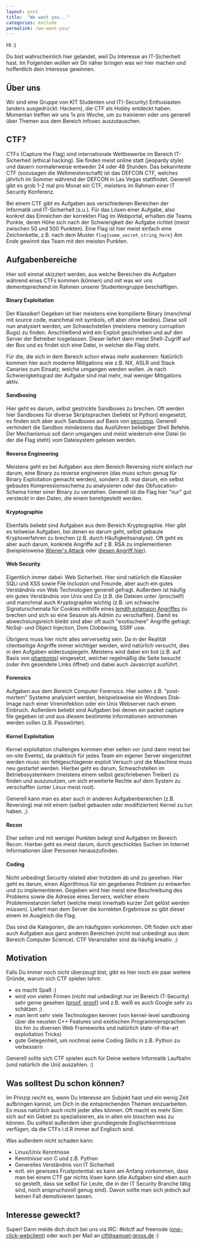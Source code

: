 ```yaml
---
layout: post
title:  "We want you..."
categories: exclude
permalink: /we-want-you/
---
```


Hi :)

Du bist wahrscheinlich hier gelandet, weil Du Interesse an IT-Sicherheit hast.
Im Folgenden wollen wir Dir näher bringen was wir hier machen und hoffentlich dein Interesse gewinnen.


## Über uns
Wir sind eine Gruppe von KIT Studenten und IT(-Security) Enthusiasten (anders ausgedrückt: Hackern), die CTF als Hobby entdeckt haben.
Momentan treffen wir uns 1x pro Woche, um zu trainieren oder uns generell über Themen aus dem Bereich infosec auszutauschen.

## CTF?
CTFs (Capture the Flag) sind internationale Wettbewerbe im Bereich IT-Sicherheit (ethical hacking).
Sie finden meist online statt (jeopardy style) und dauern normalerweise entweder 24 oder 48 Stunden.
Das bekannteste CTF (sozusagen die Weltmeisterschaft) ist das DEFCON CTF, welches jährlich im Sommer während der DEFCON in Las Vegas stattfindet.
Generell gibt es grob 1-2 mal pro Monat ein CTF, meistens im Rahmen einer IT Security Konferenz.

Bei einem CTF gibt es Aufgaben aus verschiedenen Bereichen der Informatik und IT-Sicherheit (s.u.).
Für das Lösen einer Aufgabe, also konkret das Einreichen der korrekten Flag im Webportal, erhalten die Teams Punkte, deren Höhe sich nach der Schwierigkeit der Aufgabe richtet (meist zwischen 50 und 500 Punkten). Eine Flag ist hier meist einfach eine Zeichenkette, z.B. nach dem Muster `flag{some_secret_string_here}`
Am Ende gewinnt das Team mit den meisten Punkten.


## Aufgabenbereiche
Hier soll einmal skizziert werden, aus welche Bereichen die Aufgaben während eines CTFs kommen (können) und mit was wir uns dementsprechend im Rahmen unserer Studentengruppe beschäftigen.

#### Binary Exploitation
Der Klassiker! Gegeben ist hier meistens eine kompilierte Binary (manchmal mit source code, manchmal mit symbols, oft aber ohne beides). Diese soll nun analysiert werden, um Schwachstellen (meistens memory corruption Bugs) zu finden. Anschließend wird ein Exploit geschrieben und auf den Server der Betreiber losgelassen. Dieser liefert dann meist Shell-Zugriff auf der Box und es findet sich eine Datei, in welcher die Flag steht.

Für die, die sich in dem Bereich schon etwas mehr auskennen: Natürlich kommen hier auch moderne Mitigations wie z.B. NX, ASLR und Stack Canaries zum Einsatz, welche umgangen werden wollen. Je nach Schwierigkeitsgrad der Aufgabe sind mal mehr, mal weniger Mitigations aktiv.

#### Sandboxing
Hier geht es darum, selbst gestrickte Sandboxes zu brechen. Oft werden hier Sandboxes für diverse Skriptsprachen (beliebt ist Python) eingesetzt, es finden sich aber auch Sandboxes auf Basis von [seccomp](http://en.wikipedia.org/wiki/Seccomp).
Generell verhindert die Sandbox mindestens das Ausführen beliebiger Shell Befehle. Der Mechanismus soll dann umgangen und meist wiederum eine Datei (in der die Flag steht) vom Dateisystem gelesen werden.

#### Reverse Engineering
Meistens geht es bei Aufgaben aus dem Bereich Reversing nicht einfach nur darum, eine Binary zu reverse engineeren (das muss schon genug für Binary Exploitation gemacht werden), sondern z.B. mal darum, ein selbst gebautes Kompressionsschema zu analysieren oder das Obfuscation-Schema hinter einer Binary zu verstehen.
Generell ist die Flag hier "nur" gut versteckt in den Daten, die einem bereitgestellt werden.

#### Kryptographie
Ebenfalls beliebt sind Aufgaben aus dem Bereich Kryptographie.
Hier gibt es teilweise Aufgaben, bei denen es darum geht, selbst gebaute Kryptoverfahren zu brechen (z.B. durch Häufigkeitsanalyse). Oft geht es aber auch darum, konkrete Angriffe auf z.B. RSA zu implementieren (beispielsweise [Wiener's Attack](http://en.wikipedia.org/wiki/Wiener%27s_attack) oder [diesen Angriff hier](https://www.cs.unc.edu/~reiter/papers/1996/Eurocrypt.pdf)).

#### Web Security
Eigentlich immer dabei: Web Sicherheit.
Hier sind natürlich die Klassiker SQLi und XSS sowie File Inclusion und Freunde, aber auch ein gutes Verständnis von Web Technologien generell gefragt. Außerdem ist häufig ein gutes Verständnis von Unix und Co (z.B. die Dateien unter /proc/self) und manchmal auch Kryptographie wichtig (z.B. um schwache Signaturschemata für Cookies mithilfe eines [length extension Angriffes](http://en.wikipedia.org/wiki/Length_extension_attack) zu brechen und sich so eine Session als Admin zu verschaffen).
Damit es abwechslungsreich bleibt sind aber oft auch "exotischere" Angriffe gefragt: NoSql- und Object Injection, Dom Clobbering, SSRF usw.

Übrigens muss hier nicht alles serverseitig sein. Da in der Realität clientseitige Angriffe immer wichtiger werden, wird natürlich versucht, dies in den Aufgaben widerzuspiegeln. Meistens wird dabei ein bot (z.B. auf Basis von [phantomjs](http://phantomjs.org/)) eingesetzt, welcher regelmäßig die Seite besucht (oder ihm gesendete Links öffnet) und dabei auch Javascript ausführt.

#### Forensics
Aufgaben aus dem Bereich Computer Forensics. Hier sollen z.B. "post-mortem" Systeme analysiert werden, beispielsweise ein Windows Disk-Image nach einer Vireninfektion oder ein Unix Webserver nach einem Einbruch.
Außerdem beliebt sind Aufgaben bei denen ein packet capture file gegeben ist und aus diesem bestimmte Informationen entnommen werden sollen (z.B. Passwörter).

#### Kernel Exploitation
Kernel exploitation challenges kommen eher selten vor (und dann meist bei on-site Events), da praktisch für jedes Team ein eigener Server eingerichtet werden muss: ein fehlgeschlagener exploit Versuch und die Maschine muss neu gestartet werden.
Hierbei geht es darum, Schwachstellen im Betriebssystemkern (meistens einem selbst geschriebenen Treiber) zu finden und auszunutzen, um sich erweiterte Rechte auf dem System zu verschaffen (unter Linux meist root).

Generell kann man es aber auch in anderen Aufgabenbereichen (z.B. Reversing) mal mit einem (selbst gebauten oder modifizierten) Kernel zu tun haben. ;)

#### Recon
Eher selten und mit weniger Punkten belegt sind Aufgaben im Bereich Recon. Hierbei geht es meist darum, durch geschicktes Suchen im Internet Informationen über Personen herauszufinden.

#### Coding
Nicht unbedingt Security related aber trotzdem ab und zu gesehen.
Hier geht es darum, einen Algorithmus für ein gegebenes Problem zu entwerfen und zu implementieren.
Gegeben wird hier meist eine Beschreibung des Problems sowie die Adresse eines Servers, welcher einem Probleminstanzen liefert (welche meist innerhalb kurzer Zeit gelöst werden müssen). Liefert man dem Server die korrekten Ergebnisse so gibt dieser einem im Ausgleich die Flag.


Das sind die Kategorien, die am häufigsten vorkommen. Oft finden sich aber auch Aufgaben aus ganz anderen Bereichen (nicht mal unbedingt aus dem Bereich Computer Science). CTF Veranstalter sind da häufig kreativ. ;)


## Motivation
Falls Du immer noch nicht überzeugt bist, gibt es hier noch ein paar weitere Gründe, warum sich CTF spielen lohnt:

- es macht Spaß :)
- wird von vielen Firmen (nicht mal unbedingt nur im Bereich IT-Security) sehr gerne gesehen ([proof](http://www.reddit.com/r/netsec/comments/202bsf/hey_guys_we_run_five_infosec_consulting_companies/cfz5pg1), [proof](https://trailofbits.github.io/ctf/)) und z.B. weiß es auch Google sehr zu schätzen ;)
- man lernt sehr viele Technologien kennen (von kernel-level sandboxing über die neusten C++ Features und exotischen Programmiersprachen bis hin zu diversen Web Frameworks und natürlich state-of-the-art exploitation Tricks)
- gute Gelegenheit, um nochmal seine Coding Skills in z.B. Python zu verbessern

Generell sollte sich CTF spielen auch für Deine weitere Informatik Laufbahn (und natürlich die Uni) auszahlen. :)


## Was solltest Du schon können?
Im Prinzip reicht es, wenn Du Interesse am Subjekt hast und ein wenig Zeit aufbringen kannst, um Dich in die entsprechenden Themen einzuarbeiten. Es muss natürlich auch nicht jeder alles können. Oft macht es mehr Sinn sich auf ein Gebiet zu spezialisieren, als in allen ein bisschen was zu können.
Du solltest außerdem über grundlegende Englischkenntnisse verfügen, da die CTFs i.d.R immer auf Englisch sind.

Was außerdem nicht schaden kann:

- Linux/Unix Kenntnisse
- Kenntnisse von C und z.B. Python
- Generelles Verständnis von IT Sicherheit
- evtl. ein gewisses Frustpotential: es kann am Anfang vorkommen, dass man bei einem CTF gar nichts lösen kann (die Aufgaben sind eben auch so gestellt, dass sie selbst für Leute, die in der IT Security Branche tätig sind, noch anspruchsvoll genug sind). Davon sollte man sich jedoch auf keinen Fall demotivieren lassen.


## Interesse geweckt?
Super! Dann melde dich doch bei uns via IRC: #kitctf auf freenode ([one-click-webclient](/irc)) oder auch per Mail an [ctf@samuel-gross.de](mailto:ctf@samuel-gross.de) :)
